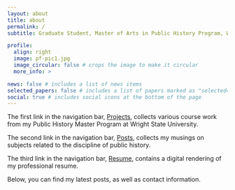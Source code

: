 ```yaml
---
layout: about
title: about
permalink: /
subtitle: Graduate Student, Master of Arts in Public History Program, War and Society Concentration, Wright State University, '26.

profile:
  align: right
  image: pf-pic1.jpg
  image_circular: false # crops the image to make it circular
  more_info: >

news: false # includes a list of news items
selected_papers: false # includes a list of papers marked as "selected={true}"
social: true # includes social icons at the bottom of the page
---
```


The first link in the navigation bar, [Projects](https://cxdomi.github.io/projects), collects various course work from my Public History Master Program at Wright State University.

The second link in the navigation bar, [Posts](https://cxdomi.github.io/posts), collects my musings on subjects related to the discipline of public history.

The third link in the navigation bar, [Resume](https://cxdomi.github.io/resume), contains a digital rendering of my professional resume.

Below, you can find my latest posts, as well as contact information.
